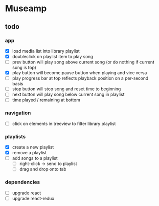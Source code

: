 # Museamp

## todo

### app

-   [x] load media list into library playlist
-   [x] doubleclick on playlist item to play song
-   [ ] prev button will play song above current song (or do nothing if current song is top)
-   [x] play button will become pause button when playing and vice versa
-   [ ] play progress bar at top reflects playback position on a per-second basis
-   [ ] stop button will stop song and reset time to beginning
-   [ ] next button will play song below current song in playlist
-   [ ] time played / remaining at bottom

### navigation

-   [ ] click on elements in treeview to filter library playlist

### playlists

-   [x] create a new playlist
-   [x] remove a playlist
-   [ ] add songs to a playlist
    -   [ ] right-click -> send to playlist
    -   [ ] drag and drop onto tab

### dependencies

-   [ ] upgrade react
-   [ ] upgrade react-redux
